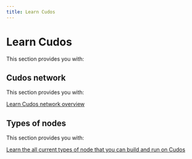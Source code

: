 ```yaml
---
title: Learn Cudos
---
```


# Learn Cudos

This section provides you with:

## Cudos network

This section provides you with:

[Learn Cudos network overview](/docs/learn-cudos/layers-and-networks/cudos-network-overview.md)

## Types of nodes

This section provides you with:

[Learn the all current types of node that you can build and run on Cudos](/docs/learn-cudos/overview/types-of-nodes.md)
